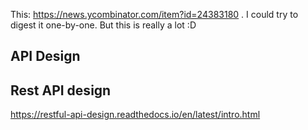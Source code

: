 This: https://news.ycombinator.com/item?id=24383180 . I could try to digest it one-by-one. But this is really a lot :D

## API Design



## Rest API design

https://restful-api-design.readthedocs.io/en/latest/intro.html